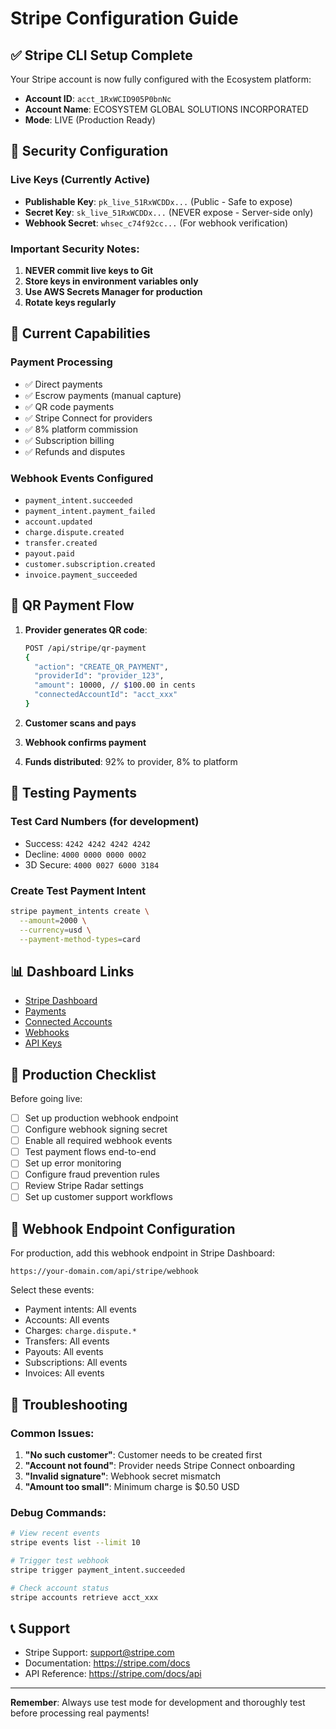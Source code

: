 # Stripe Configuration Guide

## ✅ Stripe CLI Setup Complete

Your Stripe account is now fully configured with the Ecosystem platform:

- **Account ID**: `acct_1RxWCID905P0bnNc`
- **Account Name**: ECOSYSTEM GLOBAL SOLUTIONS INCORPORATED
- **Mode**: LIVE (Production Ready)

## 🔐 Security Configuration

### Live Keys (Currently Active)
- **Publishable Key**: `pk_live_51RxWCDDx...` (Public - Safe to expose)
- **Secret Key**: `sk_live_51RxWCDDx...` (NEVER expose - Server-side only)
- **Webhook Secret**: `whsec_c74f92cc...` (For webhook verification)

### Important Security Notes:
1. **NEVER commit live keys to Git**
2. **Store keys in environment variables only**
3. **Use AWS Secrets Manager for production**
4. **Rotate keys regularly**

## 🚀 Current Capabilities

### Payment Processing
- ✅ Direct payments
- ✅ Escrow payments (manual capture)
- ✅ QR code payments
- ✅ Stripe Connect for providers
- ✅ 8% platform commission
- ✅ Subscription billing
- ✅ Refunds and disputes

### Webhook Events Configured
- `payment_intent.succeeded`
- `payment_intent.payment_failed`
- `account.updated`
- `charge.dispute.created`
- `transfer.created`
- `payout.paid`
- `customer.subscription.created`
- `invoice.payment_succeeded`

## 📱 QR Payment Flow

1. **Provider generates QR code**:
   ```bash
   POST /api/stripe/qr-payment
   {
     "action": "CREATE_QR_PAYMENT",
     "providerId": "provider_123",
     "amount": 10000, // $100.00 in cents
     "connectedAccountId": "acct_xxx"
   }
   ```

2. **Customer scans and pays**
3. **Webhook confirms payment**
4. **Funds distributed**: 92% to provider, 8% to platform

## 🔄 Testing Payments

### Test Card Numbers (for development)
- Success: `4242 4242 4242 4242`
- Decline: `4000 0000 0000 0002`
- 3D Secure: `4000 0027 6000 3184`

### Create Test Payment Intent
```bash
stripe payment_intents create \
  --amount=2000 \
  --currency=usd \
  --payment-method-types=card
```

## 📊 Dashboard Links

- [Stripe Dashboard](https://dashboard.stripe.com)
- [Payments](https://dashboard.stripe.com/payments)
- [Connected Accounts](https://dashboard.stripe.com/connect/accounts/overview)
- [Webhooks](https://dashboard.stripe.com/webhooks)
- [API Keys](https://dashboard.stripe.com/apikeys)

## 🚨 Production Checklist

Before going live:
- [ ] Set up production webhook endpoint
- [ ] Configure webhook signing secret
- [ ] Enable all required webhook events
- [ ] Test payment flows end-to-end
- [ ] Set up error monitoring
- [ ] Configure fraud prevention rules
- [ ] Review Stripe Radar settings
- [ ] Set up customer support workflows

## 📝 Webhook Endpoint Configuration

For production, add this webhook endpoint in Stripe Dashboard:
```
https://your-domain.com/api/stripe/webhook
```

Select these events:
- Payment intents: All events
- Accounts: All events
- Charges: `charge.dispute.*`
- Transfers: All events
- Payouts: All events
- Subscriptions: All events
- Invoices: All events

## 🔧 Troubleshooting

### Common Issues:
1. **"No such customer"**: Customer needs to be created first
2. **"Account not found"**: Provider needs Stripe Connect onboarding
3. **"Invalid signature"**: Webhook secret mismatch
4. **"Amount too small"**: Minimum charge is $0.50 USD

### Debug Commands:
```bash
# View recent events
stripe events list --limit 10

# Trigger test webhook
stripe trigger payment_intent.succeeded

# Check account status
stripe accounts retrieve acct_xxx
```

## 📞 Support

- Stripe Support: support@stripe.com
- Documentation: https://stripe.com/docs
- API Reference: https://stripe.com/docs/api

---

**Remember**: Always use test mode for development and thoroughly test before processing real payments!